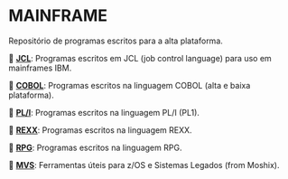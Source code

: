 # MAINFRAME

Repositório de programas escritos para a alta plataforma. 
<br />

📂 **[JCL](https://github.com/fermyno/mainframe/tree/main/JCL)**: Programas escritos em JCL (job control language) para uso em mainframes IBM.  

📂 **[COBOL](https://github.com/fermyno/mainframe/tree/main/COBOL)**: Programas escritos na linguagem COBOL (alta e baixa plataforma).  

📂 **[PL/I](https://github.com/fermyno/mainframe/tree/main/PLI)**: Programas escritos na linguagem PL/I (PL1).
  
📂 **[REXX](https://github.com/fermyno/mainframe/tree/main/REXX)**: Programas escritos na linguagem REXX.  

📂 **[RPG](https://github.com/fermyno/mainframe/tree/main/RPG)**: Programas escritos na linguagem RPG.  

📂 **[MVS](https://github.com/fermyno/mvs)**: Ferramentas úteis para z/OS e Sistemas Legados (from Moshix).  

